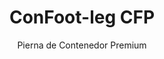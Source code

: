 ---
title: "ConFoot-leg CFP"
subtitle: "Pierna de Contenedor Premium"
mainImage: "/images/products/confoot-leg-cfp-main.jpg"
gallery:
  - "/images/products/confoot-leg-cfp-1.jpg"
  - "/images/products/confoot-leg-cfp-2.jpg"
  - "/images/products/confoot-leg-cfp-3.jpg"
shortDescription: "ConFoot-leg CFP es nuestra solución premium para piernas de contenedores, con capacidades mejoradas para operaciones especializadas."
technicalDescription: "La ConFoot-leg CFP incorpora materiales avanzados y características de diseño para un rendimiento superior en entornos desafiantes y aplicaciones especializadas."
videoID: "da7h7VgJHgs"
specifications:
  - name: "Peso"
    value: "26 kg"
  - name: "Capacidad de carga"
    value: "36 toneladas"
  - name: "Dimensiones"
    value: "48 × 32 × 28 cm"
  - name: "Material"
    value: "Acero aleado de alta calidad"
  - name: "Rango de altura"
    value: "1,043 mm a 1,448 mm"
price: "€1,450"
pricingNotes: "Paquete de servicio premium disponible. Contacte a nuestro equipo de ventas para más detalles."
buyLink: "/contact"
howToUse: |
  1. Posicione la pierna CFP en el casquillo de la esquina del contenedor.
  2. Active el mecanismo de bloqueo avanzado.
  3. Ajuste la altura, si es necesario, utilizando el sistema de ajuste integrado.
  4. Repita para todas las esquinas requeridas.
  5. Realice una comprobación de estabilidad antes de continuar.
benefits:
  - title: "Estabilidad Mejorada"
    description: "El diseño superior proporciona una estabilidad excepcional incluso en superficies irregulares."
  - title: "Ajuste de Altura"
    description: "El sistema de ajuste integrado permite afinar la altura del contenedor con precisión."
  - title: "Durabilidad Extrema"
    description: "Construido con materiales premium para una vida útil prolongada en condiciones adversas."
  - title: "Aplicaciones Especializadas"
    description: "Ideal para operaciones especializadas que requieren un posicionamiento preciso del contenedor."
  - title: "Características de Seguridad Avanzadas"
    description: "Incorpora mecanismos de seguridad adicionales para prevenir deslizamientos y asegurar el manejo seguro del contenedor."
  - title: "Rendimiento Premium"
    description: "Diseñada para superar los estándares de la industria en capacidad de carga y confiabilidad operativa."
articleContent: |
  ## ¿Qué es ConFoot-leg CFP?

  ConFoot-leg CFP es nuestra solución premium para piernas de contenedores, diseñada para operaciones especializadas y entornos desafiantes. Construida con materiales avanzados e ingeniería innovadora, el modelo CFP ofrece capacidades superiores a las de nuestras soluciones estándar, brindando un rendimiento excepcional para aplicaciones demandantes. Su diseño premium la hace especialmente adecuada para industrias donde la precisión, la confiabilidad y la durabilidad son fundamentales.

  ## Cómo Funciona

  La ConFoot-leg CFP opera sobre los mismos principios básicos que nuestras piernas estándar, pero incorpora características avanzadas para un rendimiento superior. Las piernas se fijan de manera segura a los casquillos de esquina del contenedor mediante nuestro mecanismo de bloqueo mejorado, que garantiza una estabilidad excepcional incluso en superficies irregulares. El sistema de ajuste de altura integrado permite un posicionamiento preciso, lo que la hace ideal para operaciones logísticas especializadas donde la precisión es clave.

  ## Funcionamiento de ConFoot-leg CFP

  ### Mecanismo Avanzado

  La ConFoot-leg CFP utiliza un sofisticado sistema de fijación y soporte que representa la cima de la tecnología en manejo de contenedores. Cada pierna cuenta con un mecanismo de bloqueo de precisión que establece una conexión excepcionalmente segura con los casquillos de esquina del contenedor. Fabricada en acero aleado de alta calidad, la CFP ofrece una resistencia y durabilidad superiores, manteniendo un peso manejable de 26 kg por unidad.

  Lo que realmente distingue a la CFP es su sistema de ajuste de altura integrado, que permite afinar el posicionamiento del contenedor con precisión milimétrica. Esta característica es especialmente valiosa en aplicaciones especializadas donde una alineación exacta es esencial. Las piernas pueden ajustarse en un rango de 1,043 mm a 1,448 mm, ofreciendo la flexibilidad necesaria para diversos requerimientos operativos.

  ### Beneficios del Mecanismo Avanzado

  1. **Estabilidad Superior**: El diseño mejorado proporciona una estabilidad excepcional incluso en superficies desafiantes, reduciendo el riesgo de desplazamientos o vuelcos.
  2. **Posicionamiento Preciso**: El sistema de ajuste integrado permite colocar el contenedor con exactitud, lo que es crucial en operaciones especializadas de fabricación y logística.
  3. **Capacidad de Carga Mejorada**: Con una capacidad de 36 toneladas, la CFP supera los requisitos estándar, adaptándose a contenedores especializados de mayor peso.
  4. **Vida Operativa Prolongada**: Los materiales y la construcción premium aseguran una larga vida útil, incluso en condiciones de uso intensivo en entornos exigentes.

  El mecanismo avanzado de la ConFoot-leg CFP refleja nuestro compromiso con la innovación y la excelencia en soluciones para el manejo de contenedores, ofreciendo un rendimiento inigualable para las aplicaciones más exigentes.

  ## Aplicaciones de ConFoot-leg CFP

  ### Fabricación Especializada
  En entornos de fabricación especializada, la ConFoot-leg CFP destaca por proporcionar la precisión y estabilidad requeridas en procesos críticos de producción. La capacidad de posicionar contenedores con exactitud asegura una integración perfecta con las líneas de producción y el equipo. Esta precisión resulta especialmente valiosa en industrias como la electrónica, aeroespacial y automotriz, donde la alineación de componentes y las tolerancias de fabricación se miden en milímetros.

  ### Entornos Desafiantes
  La ConFoot-leg CFP está diseñada específicamente para su despliegue en entornos donde las piernas estándar no serían suficientes. Su construcción robusta la hace ideal para operaciones en alta mar, condiciones climáticas extremas y entornos industriales con agresivas condiciones químicas o físicas. Gracias a su fabricación en acero aleado premium, resiste la corrosión, impactos y la fatiga estructural, garantizando un rendimiento fiable donde otros equipos podrían fallar.

  ### Manejo de Carga de Alto Valor
  Al transportar y almacenar carga de alto valor o sensible, la estabilidad y seguridad mejoradas que ofrece la CFP resultan invaluables. Sus capacidades de posicionamiento preciso y de distribución de carga minimizan el riesgo de desplazamientos o daños durante la manipulación, convirtiéndola en la opción preferida para industrias que gestionan equipos delicados, bienes de lujo o artículos insustituibles, donde el coste de un daño supera con creces la inversión en soluciones de manejo premium.

  Las capacidades especializadas de la ConFoot-leg CFP la hacen la solución definitiva para aquellas operaciones en las que el equipo estándar de manejo de contenedores no puede cumplir con los exigentes requisitos de rendimiento o fiabilidad.

  ### Ventajas y Limitaciones

  #### Ventajas

  La ConFoot-leg CFP ofrece ventajas excepcionales para operaciones especializadas con contenedores. Su construcción premium proporciona una durabilidad superior en entornos desafiantes, extendiendo significativamente la vida operativa y reduciendo los costos de reemplazo. El sistema de ajuste de altura integrado permite un posicionamiento del contenedor extremadamente preciso, lo que es esencial para aplicaciones especializadas de fabricación y logística. Con una capacidad de carga mejorada de 36 toneladas, supera los estándares de la industria y se adapta a contenedores de mayor peso. Además, las características avanzadas de estabilidad aseguran un manejo seguro, aún en superficies irregulares, reduciendo el riesgo de accidentes y daños. Su compatibilidad con sistemas automatizados la hace escalable y preparada para el futuro en un entorno logístico en constante evolución.

  #### Limitaciones

  A pesar de sus impresionantes capacidades, la ConFoot-leg CFP presenta algunas limitaciones a considerar. Las características premium implican una inversión inicial más alta en comparación con las piernas estándar, lo que puede no estar justificado en operaciones de rutina. Con un peso de 26 kg por unidad, la CFP es ligeramente superior en peso a los modelos estándar, lo que podría requerir cuidados adicionales en su manipulación. Además, para sacar el máximo provecho a sus avanzadas características se necesita una capacitación más exhaustiva del personal. Estos aspectos deben evaluarse cuidadosamente en función de los requerimientos operativos de cada aplicación.

  ## Desarrollos Futuros

  ### Investigación en Curso
  Nuestro equipo de investigación y desarrollo trabaja constantemente para mejorar las capacidades de la ConFoot-leg CFP. La investigación actual se centra en la incorporación de materiales compuestos avanzados que optimicen la relación resistencia-peso, reduciendo el peso sin comprometer la capacidad de carga. Asimismo, se estudian tecnologías de sensores inteligentes para monitorear en tiempo real el estrés, la distribución de carga y la integridad estructural, ofreciendo datos cruciales para un mantenimiento preventivo y una mayor seguridad operativa.

  ### Características de la Próxima Generación
  La próxima generación de la ConFoot-leg CFP probablemente incluirá capacidades digitales integradas que faciliten su incorporación en sistemas de Industria 4.0. Entre las características en desarrollo se encuentran el seguimiento mediante RFID, la monitorización remota y la compatibilidad con sistemas de gestión de almacenes. Además, se exploran mecanismos de ajuste automatizados que podrían mejorar aún más la precisión y reducir la carga de trabajo del operador. Estos avances asegurarán que la CFP continúe satisfaciendo las necesidades cambiantes de las operaciones especializadas en un entorno industrial cada vez más digital y automatizado.

  Estos desarrollos reflejan nuestro compromiso con la innovación y la excelencia en soluciones para el manejo de contenedores, garantizando que la ConFoot-leg CFP se mantenga a la vanguardia de la tecnología para aplicaciones especializadas.
---